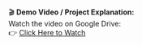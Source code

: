 
🎬 **Demo Video / Project Explanation:**  
Watch the video on Google Drive:  
👉 [Click Here to Watch](https://drive.google.com/file/d/1eYI8w4YEGvfRmhPLuJXnApb4XcQ8oznh/view?usp=drive_link)
